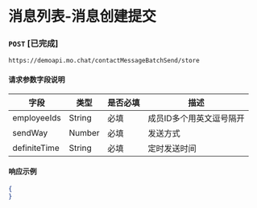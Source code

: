 # 消息列表-消息创建提交
### `POST`  [已完成]
```
https://demoapi.mo.chat/contactMessageBatchSend/store
```

#### 请求参数字段说明

| 字段  | 类型 | 是否必填 | 描述|
| ------------- | ------------- | ------------------ | ------------------ |
| employeeIds  | String  | 必填 | 成员ID多个用英文逗号隔开 |
| sendWay  | Number  | 必填 | 发送方式 |
| definiteTime  | String  | 必填 | 定时发送时间 |


#### 响应示例

```json
{
}
```